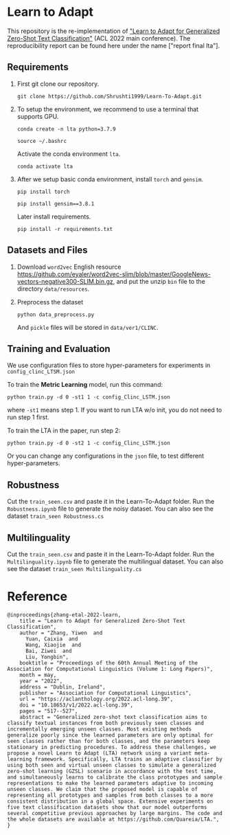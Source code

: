# Learn to Adapt 

This repository is the re-implementation of ["Learn to Adapt for Generalized Zero-Shot Text Classification"](https://aclanthology.org/2022.acl-long.39.pdf) (ACL 2022 main conference). The reproducibility report can be found here under the name ["report final lta"].


## Requirements
1. First git clone  our repository.

   ```shell
   git clone https://github.com/Shrushti1999/Learn-To-Adapt.git
   ```

2. To setup the environment, we recommend to use a terminal that supports GPU.

   ```shell
   conda create -n lta python=3.7.9
   ```
   ```shell
   source ~/.bashrc
   ```
   Activate the conda environment `lta`.

   ```shell
   conda activate lta
   ```

3. After we setup basic conda environment, install `torch` and `gensim`.
   ```shell
   pip install torch
   ```
   ```shell
   pip install gensim==3.8.1
   ```
   Later install requirements.

   ```shell
   pip install -r requirements.txt
   ```

## Datasets and Files

1. Download `word2vec` English resource https://github.com/eyaler/word2vec-slim/blob/master/GoogleNews-vectors-negative300-SLIM.bin.gz, 
and put the unzip `bin` file to the directory `data/resources`.

2. Preprocess the dataset
   
   ```shell
   python data_preprocess.py
   ```

   And `pickle` files will be stored in `data/ver1/CLINC`. 

## Training and Evaluation

We use configuration files to store hyper-parameters for experiments in `config_clinc_LTSM.json`

To train the **Metric Learning** model, run this command:

```shell
python train.py -d 0 -st1 1 -c config_Clinc_LSTM.json
```

where `-st1` means step 1. If you want to run LTA w/o init, you do not need to run step 1 first. 


To train the LTA in the paper, run step 2:

```shell
python train.py -d 0 -st2 1 -c config_Clinc_LSTM.json
```

Or you can change any configurations in the `json` file, to test different hyper-parameters.

## Robustness

Cut the ```train_seen.csv``` and paste it in the Learn-To-Adapt folder. Run the ```Robustness.ipynb``` file to generate the noisy dataset. You can also see the dataset ```train_seen Robustness.cs ```

## Multilinguality

Cut the ```train_seen.csv``` and paste it in the Learn-To-Adapt folder. Run the ```Multilinguality.ipynb``` file to generate the multilingual dataset. You can also see the dataset ```train_seen Multilinguality.cs ```
 
# Reference
```
@inproceedings{zhang-etal-2022-learn,
    title = "Learn to Adapt for Generalized Zero-Shot Text Classification",
    author = "Zhang, Yiwen  and
      Yuan, Caixia  and
      Wang, Xiaojie  and
      Bai, Ziwei  and
      Liu, Yongbin",
    booktitle = "Proceedings of the 60th Annual Meeting of the Association for Computational Linguistics (Volume 1: Long Papers)",
    month = may,
    year = "2022",
    address = "Dublin, Ireland",
    publisher = "Association for Computational Linguistics",
    url = "https://aclanthology.org/2022.acl-long.39",
    doi = "10.18653/v1/2022.acl-long.39",
    pages = "517--527",
    abstract = "Generalized zero-shot text classification aims to classify textual instances from both previously seen classes and incrementally emerging unseen classes. Most existing methods generalize poorly since the learned parameters are only optimal for seen classes rather than for both classes, and the parameters keep stationary in predicting procedures. To address these challenges, we propose a novel Learn to Adapt (LTA) network using a variant meta-learning framework. Specifically, LTA trains an adaptive classifier by using both seen and virtual unseen classes to simulate a generalized zero-shot learning (GZSL) scenario in accordance with the test time, and simultaneously learns to calibrate the class prototypes and sample representations to make the learned parameters adaptive to incoming unseen classes. We claim that the proposed model is capable of representing all prototypes and samples from both classes to a more consistent distribution in a global space. Extensive experiments on five text classification datasets show that our model outperforms several competitive previous approaches by large margins. The code and the whole datasets are available at https://github.com/Quareia/LTA.",
}
```

